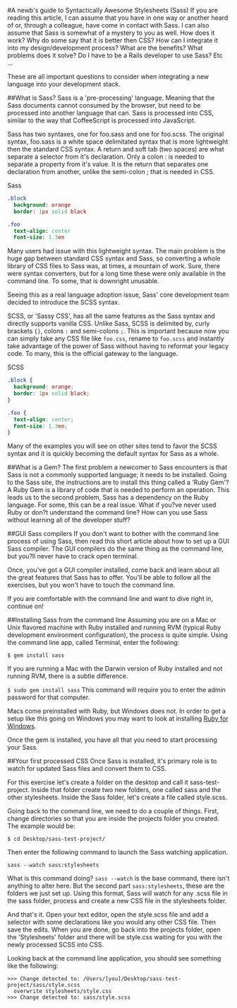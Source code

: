 #A newb's guide to Syntactically Awesome Stylesheets (Sass)
If you are reading this article, I can assume that you have in one way or another heard of or, through a colleague, have come in contact with Sass. I can also assume that Sass is somewhat of a mystery to you as well. How does it work? Why do some say that it is better then CSS? How can I integrate it into my design/development process? What are the benefits? What problems does it solve? Do I have to be a Rails developer to use Sass? Etc ...

These are all important questions to consider when integrating a new language into your development stack.

##What is Sass?
Sass is a 'pre-processing' language. Meaning that the Sass documents cannot consumed by the browser, but need to be processed into another language that can. Sass is processed into CSS, similar to the way that CoffeeScript is processed into JavaScript.

Sass has two syntaxes, one for foo.sass and one for foo.scss. The original syntax, foo.sass is a white space delimitated syntax that is more lightweight then the standard CSS syntax. A return and soft tab (two spaces) are what separate a selector from it's declaration. Only a colon : is needed to separate a property from it's value. It is the return that separates one declaration from another, unlike the semi-colon ; that is needed in CSS.

Sass
```sass
.block
  background: orange
  border: 1px solid black

.foo
  text-align: center
  Font-size: 1.3em
```

Many users had issue with this lightweight syntax. The main problem is the huge gap between standard CSS syntax and Sass, so converting a whole library of CSS files to Sass was, at times, a mountain of work. Sure, there were syntax converters, but for a long time these were only available in the command line. To some, that is downright unusable.

Seeing this as a real language adoption issue, Sass' core development team decided to introduce the SCSS syntax.

SCSS, or 'Sassy CSS', has all the same features as the Sass syntax and directly supports vanilla CSS. Unlike Sass, SCSS is delimited by, curly brackets `{}`, colons `:` and semi-colons `;`. This is important because now you can simply take any CSS file like `foo.css`,  rename to `foo.scss` and instantly take advantage of the power of Sass without having to reformat your legacy code. To many, this is the official gateway to the language.

SCSS
```scss
.block {
  background: orange;
  border: 1px solid black;
}

.foo {
  text-align: center;
  Font-size: 1.3em;
}
```

Many of the examples you will see on other sites tend to favor the SCSS syntax and it is quickly becoming the default syntax for Sass as a whole.

##What is a Gem?
The first problem a newcomer to Sass encounters is that Sass is not a commonly supported language; it needs to be installed. Going to the Sass site, the instructions are to install this thing called a 'Ruby Gem'? A Ruby Gem is a library of code that is needed to perform an operation. This leads us to the second problem, Sass has a dependency on the Ruby language. For some, this can be a real issue. What if you?ve never used Ruby or don?t understand the command line? How can you use Sass without learning all of the developer stuff?

##GUI Sass compilers
If you don't want to bother with the command line process of using Sass, then read this short article about how to set up a GUI Sass compiler. The GUI compilers do the same thing as the command line, but you?ll never have to crack open terminal.

Once, you've got a GUI compiler installed, come back and learn about all the great features that Sass has to offer. You'll be able to follow all the exercises, but you won't have to touch the command line.

If you are comfortable with the command line and want to dive right in, continue on!

##Installing Sass from the command line
Assuming you are on a Mac or Unix flavored machine with Ruby installed and running RVM (typical Ruby development environment configuration), the process is quite simple. Using the command line app, called Terminal, enter the following:

`$ gem install sass`

If you are running a Mac with the Darwin version of Ruby installed and not running RVM, there is a subtle difference.

`$ sudo gem install sass` This command will require you to enter the admin password for that computer.

Macs come preinstalled with Ruby, but Windows does not. In order to get a setup like this going on Windows you may want to look at installing [Ruby for Windows](http://rubyinstaller.org/).

Once the gem is installed, you have all that you need to start processing your Sass.

##Your first processed CSS
Once Sass is installed, it's primary role is to watch for updated Sass files and convert them to CSS.

For this exercise let's create a folder on the desktop and call it sass-test-project. Inside that folder create two new folders, one called sass and the other stylesheets. Inside the Sass folder, let's create a file called style.scss.

Going back to the command line, we need to do a couple of things. First, change directories so that you are inside the projects folder you created. The example would be:

`$ cd Desktop/sass-test-project/`

Then enter the following command to launch the Sass watching application.

`sass --watch sass:stylesheets`

What is this command doing? `sass --watch` is the base command, there isn't anything to alter here. But the second part `sass:stylesheets`, these are the folders we just set up. Using this format, Sass will watch for any .scss file in the sass folder, process and create a new CSS file in the stylesheets folder.

And that's it. Open your text editor, open the style.scss file and add a selector with some declarations like you would any other CSS file. Then save the edits. When you are done, go back into the projects folder, open the 'Stylesheets' folder and there will be style.css waiting for you with the newly processed SCSS into CSS.

Looking back at the command line application, you should see something like the following:

```
>>> Change detected to: /Users/[you]/Desktop/sass-test-project/sass/style.scss
  overwrite stylesheets/style.css
>>> Change detected to: sass/style.scss
```




























